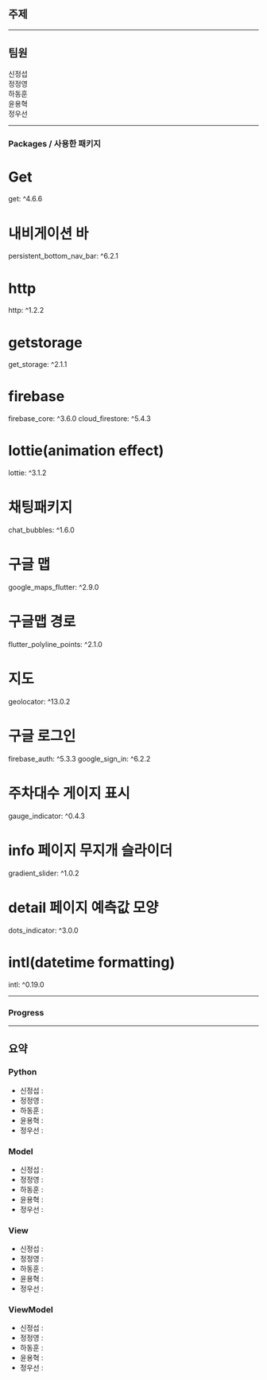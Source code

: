 ## 주제 


--------



## 팀원
신정섭    
정정영      
하동훈      
윤용혁    
정우선      


--------


### Packages / 사용한 패키지
# Get
  get: ^4.6.6

  # 내비게이션 바
  persistent_bottom_nav_bar: ^6.2.1

  # http
  http: ^1.2.2

  # getstorage
  get_storage: ^2.1.1

  # firebase
  firebase_core: ^3.6.0
  cloud_firestore: ^5.4.3

 # lottie(animation effect)
 lottie: ^3.1.2
 
# 채팅패키지
 chat_bubbles: ^1.6.0

 # 구글 맵
 google_maps_flutter: ^2.9.0

 # 구글맵 경로
 flutter_polyline_points: ^2.1.0

 # 지도
 geolocator: ^13.0.2

 # 구글 로그인
 firebase_auth: ^5.3.3
 google_sign_in: ^6.2.2
 
# 주차대수 게이지 표시
 gauge_indicator: ^0.4.3

 # info 페이지 무지개 슬라이더
 gradient_slider: ^1.0.2

 # detail 페이지 예측값 모양
 dots_indicator: ^3.0.0

 # intl(datetime formatting)
 intl: ^0.19.0

------


### Progress


------



## 요약
### Python
- 신정섭 : 
- 정정영 :
- 하동훈 :
- 윤용혁 :
- 정우선 :


### Model
- 신정섭 : 
- 정정영 :
- 하동훈 :
- 윤용혁 :
- 정우선 :

### View
- 신정섭 : 
- 정정영 :
- 하동훈 :
- 윤용혁 :
- 정우선 :

### ViewModel
- 신정섭 : 
- 정정영 :
- 하동훈 :
- 윤용혁 :
- 정우선 :



